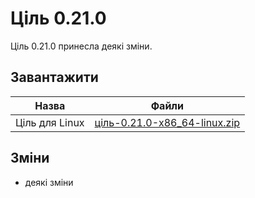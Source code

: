# Ціль 0.21.0

<subject>Ціль 0.21.0</subject> принесла деякі зміни.

## Завантажити

| Назва          | Файли                                                                                                   |
|----------------|---------------------------------------------------------------------------------------------------------|
| Ціль для Linux | [ціль-0.21.0-x86_64-linux.zip](https://файли.ціль.укр/випуски-цілі/0.21.0/ціль-0.21.0-x86_64-linux.zip) |

## Зміни

- деякі зміни